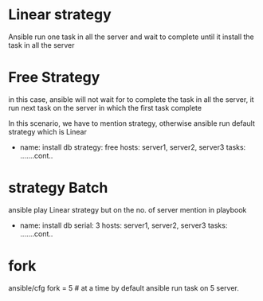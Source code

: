 # Linear strategy
Ansible run one task in all the server and wait to complete until it install the task in all the server

# Free Strategy
in this case, ansible will not wait for to complete the task in all the server, it run next task on the server in which the first task complete

In this scenario, we have to mention strategy, otherwise ansible run default strategy which is Linear

- name: install db
  strategy: free
  hosts: server1, server2, server3
  tasks:
    .......cont..


# strategy Batch
ansible play Linear strategy but on the no. of server mention in playbook
- name: install db
  serial: 3
  hosts: server1, server2, server3
  tasks:
    .......cont..

# fork
ansible/cfg
fork = 5  # at a time by default ansible run task on 5 server.

